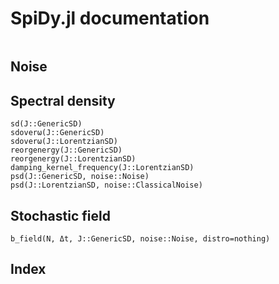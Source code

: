 # SpiDy.jl documentation
```@contents
```

## Noise

## Spectral density
```@docs
sd(J::GenericSD)
sdoverω(J::GenericSD)
sdoverω(J::LorentzianSD)
reorgenergy(J::GenericSD)
reorgenergy(J::LorentzianSD)
damping_kernel_frequency(J::LorentzianSD)
psd(J::GenericSD, noise::Noise)
psd(J::LorentzianSD, noise::ClassicalNoise)
```

## Stochastic field
```@docs
b_field(N, Δt, J::GenericSD, noise::Noise, distro=nothing)
```

## Index
```@index
```